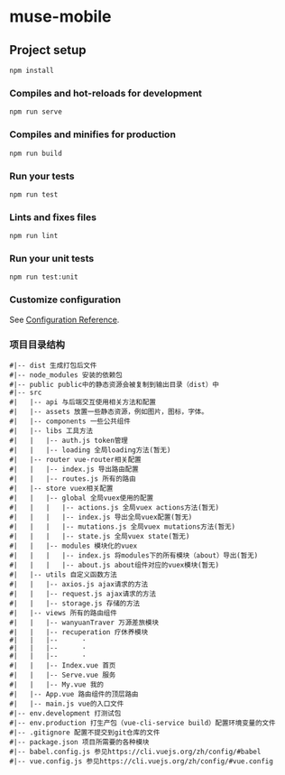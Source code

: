 # muse-mobile

## Project setup
```
npm install
```

### Compiles and hot-reloads for development
```
npm run serve
```

### Compiles and minifies for production
```
npm run build
```

### Run your tests
```
npm run test
```

### Lints and fixes files
```
npm run lint
```

### Run your unit tests
```
npm run test:unit
```

### Customize configuration
See [Configuration Reference](https://cli.vuejs.org/config/).

### 项目目录结构
```
#|-- dist 生成打包后文件
#|-- node_modules 安装的依赖包
#|-- public public中的静态资源会被复制到输出目录（dist）中
#|-- src
#|   |-- api 与后端交互使用相关方法和配置
#|   |-- assets 放置一些静态资源，例如图片，图标，字体。
#|   |-- components 一些公共组件
#|   |-- libs 工具方法
#|   |   |-- auth.js token管理
#|   |   |-- loading 全局loading方法(暂无)
#|   |-- router vue-router相关配置
#|   |   |-- index.js 导出路由配置
#|   |   |-- routes.js 所有的路由
#|   |-- store vuex相关配置
#|   |   |-- global 全局vuex使用的配置
#|   |   |   |-- actions.js 全局vuex actions方法(暂无)
#|   |   |   |-- index.js 导出全局vuex配置(暂无)
#|   |   |   |-- mutations.js 全局vuex mutations方法(暂无)
#|   |   |   |-- state.js 全局vuex state(暂无)
#|   |   |-- modules 模块化的vuex
#|   |   |   |-- index.js 将modules下的所有模块（about）导出(暂无)
#|   |   |   |-- about.js about组件对应的vuex模块(暂无)
#|   |-- utils 自定义函数方法
#|   |   |-- axios.js ajax请求的方法
#|   |   |-- request.js ajax请求的方法
#|   |   |-- storage.js 存储的方法
#|   |-- views 所有的路由组件
#|   |   |-- wanyuanTraver 万源差旅模块
#|   |   |-- recuperation 疗休养模块
#|   |   |--      ·
#|   |   |--      ·
#|   |   |--      ·
#|   |   |-- Index.vue 首页
#|   |   |-- Serve.vue 服务
#|   |   |-- My.vue 我的
#|   |-- App.vue 路由组件的顶层路由
#|   |-- main.js vue的入口文件
#|-- env.development 打测试包
#|-- env.production 打生产包（vue-cli-service build）配置环境变量的文件
#|-- .gitignore 配置不提交到git仓库的文件
#|-- package.json 项目所需要的各种模块
#|-- babel.config.js 参见https://cli.vuejs.org/zh/config/#babel
#|-- vue.config.js 参见https://cli.vuejs.org/zh/config/#vue.config
